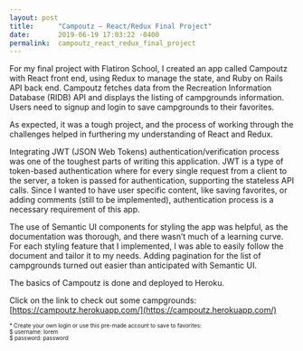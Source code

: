```yaml
---
layout: post
title:      "Campoutz – React/Redux Final Project"
date:       2019-06-19 17:03:22 -0400
permalink:  campoutz_react_redux_final_project
---
```


For my final project with Flatiron School, I created an app called Campoutz with React front end, using Redux to manage the state, and Ruby on Rails API back end. Campoutz fetches data from the Recreation Information Database (RIDB) API and displays the listing of campgrounds information. Users need to signup and login to save campgrounds to their favorites.

As expected, it was a tough project, and the process of working through the challenges helped in furthering my understanding of React and Redux.

Integrating JWT (JSON Web Tokens) authentication/verification process was one of the toughest parts of writing this application. JWT is a type of token-based authentication where for every single request from a client to the server, a token is passed for authentication, supporting the stateless API calls. Since I wanted to have user specific content, like saving favorites, or adding comments (still to be implemented), authentication process is a necessary requirement of this app.  

The use of Semantic UI components for styling the app was helpful, as the documentation was thorough, and there wasn’t much of a learning curve. For each styling feature that I implemented, I was able to easily follow the document and tailor it to my needs. Adding pagination for the list of campgrounds turned out easier than anticipated with Semantic UI.

The basics of Campoutz is done and deployed to Heroku. 


Click on the link to check out some campgrounds: [https://campoutz.herokuapp.com/](https://campoutz.herokuapp.com/)

<sub><sup>* Create your own login or use this pre-made account to save to favorites:  
    $ username: lorem  
    $ password: password</sup></sub>
 

